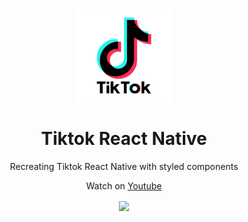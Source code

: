<h1 align="center">
  <img src="/assets/logo.png" width="150">
<br>
<br>
Tiktok React Native
</h1>

<p align="center">Recreating Tiktok React Native with styled components</p>
<p align="center">Watch on <a href="https://www.youtube.com/watch?v=1oi83QsTG90">Youtube</a></p>

<div align="center">
   <a href="https://www.youtube.com/watch?v=UTfGq8iaSEQ&t">
   <img align="center" src="/assets/app.gif" width="230px">
   </a>

</div>
